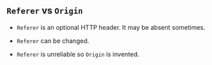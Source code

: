 ## `Referer` vs `Origin`

- `Referer` is an optional HTTP header. It may be absent sometimes.

- `Referer` can be changed.

- `Referer` is unreliable so `Origin` is invented.
